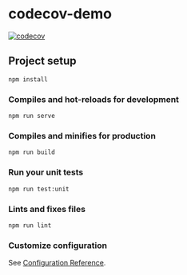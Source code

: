 # codecov-demo

[![codecov](https://codecov.io/gh/cywd/codecov-demo/branch/main/graph/badge.svg?token=PDK1ULO900)](https://codecov.io/gh/cywd/codecov-demo)

## Project setup
```
npm install
```

### Compiles and hot-reloads for development
```
npm run serve
```

### Compiles and minifies for production
```
npm run build
```

### Run your unit tests
```
npm run test:unit
```

### Lints and fixes files
```
npm run lint
```

### Customize configuration
See [Configuration Reference](https://cli.vuejs.org/config/).
